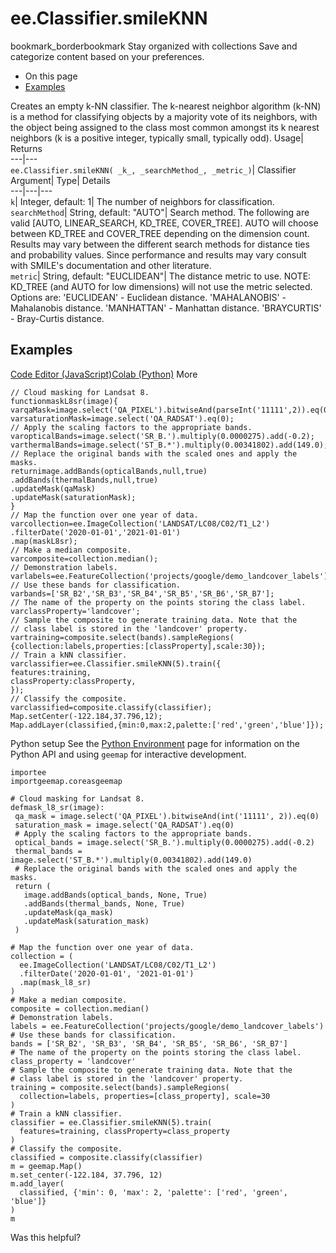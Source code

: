  
#  ee.Classifier.smileKNN
bookmark_borderbookmark Stay organized with collections  Save and categorize content based on your preferences.
  * On this page
  * [Examples](https://developers.google.com/earth-engine/apidocs/ee-classifier-smileknn#examples)


Creates an empty k-NN classifier. 
The k-nearest neighbor algorithm (k-NN) is a method for classifying objects by a majority vote of its neighbors, with the object being assigned to the class most common amongst its k nearest neighbors (k is a positive integer, typically small, typically odd).
Usage| Returns  
---|---  
`ee.Classifier.smileKNN( _k_, _searchMethod_, _metric_)`| Classifier  
Argument| Type| Details  
---|---|---  
`k`| Integer, default: 1| The number of neighbors for classification.  
`searchMethod`| String, default: "AUTO"| Search method. The following are valid [AUTO, LINEAR_SEARCH, KD_TREE, COVER_TREE]. AUTO will choose between KD_TREE and COVER_TREE depending on the dimension count. Results may vary between the different search methods for distance ties and probability values. Since performance and results may vary consult with SMILE's documentation and other literature.  
`metric`| String, default: "EUCLIDEAN"| The distance metric to use. NOTE: KD_TREE (and AUTO for low dimensions) will not use the metric selected. Options are: 'EUCLIDEAN' - Euclidean distance. 'MAHALANOBIS' - Mahalanobis distance. 'MANHATTAN' - Manhattan distance. 'BRAYCURTIS' - Bray-Curtis distance.  
## Examples
[Code Editor (JavaScript)](https://developers.google.com/earth-engine/apidocs/ee-classifier-smileknn#code-editor-javascript-sample)[Colab (Python)](https://developers.google.com/earth-engine/apidocs/ee-classifier-smileknn#colab-python-sample) More
```
// Cloud masking for Landsat 8.
functionmaskL8sr(image){
varqaMask=image.select('QA_PIXEL').bitwiseAnd(parseInt('11111',2)).eq(0);
varsaturationMask=image.select('QA_RADSAT').eq(0);
// Apply the scaling factors to the appropriate bands.
varopticalBands=image.select('SR_B.').multiply(0.0000275).add(-0.2);
varthermalBands=image.select('ST_B.*').multiply(0.00341802).add(149.0);
// Replace the original bands with the scaled ones and apply the masks.
returnimage.addBands(opticalBands,null,true)
.addBands(thermalBands,null,true)
.updateMask(qaMask)
.updateMask(saturationMask);
}
// Map the function over one year of data.
varcollection=ee.ImageCollection('LANDSAT/LC08/C02/T1_L2')
.filterDate('2020-01-01','2021-01-01')
.map(maskL8sr);
// Make a median composite.
varcomposite=collection.median();
// Demonstration labels.
varlabels=ee.FeatureCollection('projects/google/demo_landcover_labels')
// Use these bands for classification.
varbands=['SR_B2','SR_B3','SR_B4','SR_B5','SR_B6','SR_B7'];
// The name of the property on the points storing the class label.
varclassProperty='landcover';
// Sample the composite to generate training data. Note that the
// class label is stored in the 'landcover' property.
vartraining=composite.select(bands).sampleRegions(
{collection:labels,properties:[classProperty],scale:30});
// Train a kNN classifier.
varclassifier=ee.Classifier.smileKNN(5).train({
features:training,
classProperty:classProperty,
});
// Classify the composite.
varclassified=composite.classify(classifier);
Map.setCenter(-122.184,37.796,12);
Map.addLayer(classified,{min:0,max:2,palette:['red','green','blue']});
```
Python setup
See the [ Python Environment](https://developers.google.com/earth-engine/guides/python_install) page for information on the Python API and using `geemap` for interactive development.
```
importee
importgeemap.coreasgeemap
```
```
# Cloud masking for Landsat 8.
defmask_l8_sr(image):
 qa_mask = image.select('QA_PIXEL').bitwiseAnd(int('11111', 2)).eq(0)
 saturation_mask = image.select('QA_RADSAT').eq(0)
 # Apply the scaling factors to the appropriate bands.
 optical_bands = image.select('SR_B.').multiply(0.0000275).add(-0.2)
 thermal_bands = image.select('ST_B.*').multiply(0.00341802).add(149.0)
 # Replace the original bands with the scaled ones and apply the masks.
 return (
   image.addBands(optical_bands, None, True)
   .addBands(thermal_bands, None, True)
   .updateMask(qa_mask)
   .updateMask(saturation_mask)
 )

# Map the function over one year of data.
collection = (
  ee.ImageCollection('LANDSAT/LC08/C02/T1_L2')
  .filterDate('2020-01-01', '2021-01-01')
  .map(mask_l8_sr)
)
# Make a median composite.
composite = collection.median()
# Demonstration labels.
labels = ee.FeatureCollection('projects/google/demo_landcover_labels')
# Use these bands for classification.
bands = ['SR_B2', 'SR_B3', 'SR_B4', 'SR_B5', 'SR_B6', 'SR_B7']
# The name of the property on the points storing the class label.
class_property = 'landcover'
# Sample the composite to generate training data. Note that the
# class label is stored in the 'landcover' property.
training = composite.select(bands).sampleRegions(
  collection=labels, properties=[class_property], scale=30
)
# Train a kNN classifier.
classifier = ee.Classifier.smileKNN(5).train(
  features=training, classProperty=class_property
)
# Classify the composite.
classified = composite.classify(classifier)
m = geemap.Map()
m.set_center(-122.184, 37.796, 12)
m.add_layer(
  classified, {'min': 0, 'max': 2, 'palette': ['red', 'green', 'blue']}
)
m
```

Was this helpful?

